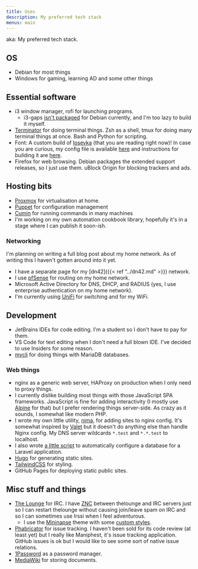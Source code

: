 ```yaml
---
title: Uses
description: My preferred tech stack
menus: main
---
```


aka: My preferred tech stack.

## OS

* Debian for most things
* Windows for gaming, learning AD and some other things

## Essential software

* i3 window manager, rofi for launching programs.
  * i3-gaps [isn't packaged](https://bugs.debian.org/cgi-bin/bugreport.cgi?bug=909646) for Debian currently, and I'm too lazy to build it myself.
* [Terminator](https://terminator-gtk3.readthedocs.io/en/latest/) for doing terminal things. Zsh as a shell, tmux for doing many terminal things at once.
  Bash and Python for scripting.
* Font: A custom build of [Iosevka](https://typeof.net/Iosevka) (that you are reading right now)! In case you are curious, my config file is
  available [here](https://static.taavi.wtf/fonts/Iosevka/config.toml.txt) and instructions for building it are
  [here](https://adam.kruszewski.name/articles/2019-10-27-build-custom-iosevka-font/).
* Firefox for web browsing. Debian packages the extended support releases, so I just use them. uBlock Origin for blocking trackers and ads.

## Hosting bits

* [Proxmox](https://proxmox.com) for virtualisation at home.
* [Puppet](https://puppet.com) for configuration management
* [Cumin](https://github.com/wikimedia/cumin) for running commands in many machines
* I'm working on my own automation cookbook library, hopefully it's in a stage where I can publish it soon-ish.

### Networking

I'm planning on writing a full blog post about my home network. As of writing this I haven't gotten around into it yet.

* I have a separate page for my [dn42]({{< ref "../dn42.md" >}}) network.
* I use [pfSense](https://pfsense.org) for routing on my home network.
* Microsoft Active Directory for DNS, DHCP, and RADIUS (yes, I use enterprise authentication on my home network).
* I'm currently using [UniFi](https://unifi-network.ui.com/) for switching and for my WiFi.

## Development

* JetBrains IDEs for code editing. I'm a student so I don't have to pay for them.
* VS Code for text editing when I don't need a full blown IDE. I've decided to use Insiders for some reason.
* [mycli](https://www.mycli.net/) for doing things with MariaDB databases.

### Web things

* nginx as a generic web server, HAProxy on production when I only need to proxy things.
* I currently dislike building most things with those JavaScript SPA frameworks. JavaScript is fine for adding interactivity
  (I mostly use [Alpine](https://github.com/alpinejs/alpine) for that) but I prefer rendering things server-side. As crazy as
  it sounds, I somewhat like modern PHP.
* I wrote my own little utility, [nima](https://github.com/supertassu/nima), for adding sites to nginx config. It's somewhat
  inspired by [Valet](https://laravel.com/docs/8.x/valet) but it doesn't do anything else than handle Nginx config. My DNS server
  wildcards `*.test` and `*.*.test` to localhost.
* I also wrote [a little script](https://github.com/supertassu/dotfiles/blob/master/bin/setup-laravel-database) to automatically
  configure a database for a Laravel application.
* [Hugo](https://gohugo.io) for generating static sites.
* [TailwindCSS](https://tailwindcss.com) for styling.
* GitHub Pages for deploying static public sites.

## Misc stuff and things

* [The Lounge](https://thelounge.chat) for IRC. I have [ZNC](https://znc.in) between thelounge and IRC servers just so I can restart thelounge
  without causing join/leave spam on IRC and so I can sometimes use Irssi when I feel adventurous.
  * I use the [Mininapse](https://github.com/MiniDigger/thelounge-theme-mininapse) theme with some
    [custom styles](https://gist.github.com/supertassu/b4607043e81e616fce8104020211905a).
* [Phabricator](https://phabricator.com) for issue tracking. I haven't been sold for its code review (at least yet) but I really like Maniphest,
  it's issue tracking application. GitHub issues is ok but I would like to see some sort of native issue relations.
* [1Password](https://1password.com) as a password manager.
* [MediaWiki](https://mediawiki.org) for storing documents.

